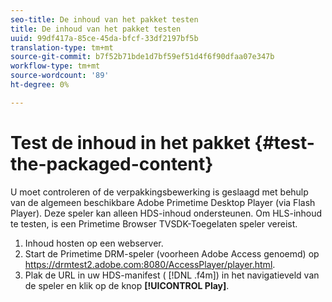 ```yaml
---
seo-title: De inhoud van het pakket testen
title: De inhoud van het pakket testen
uuid: 99df417a-85ce-45da-bfcf-33df2197bf5b
translation-type: tm+mt
source-git-commit: b7f52b71bde1d7bf59ef51d4f6f90dfaa07e347b
workflow-type: tm+mt
source-wordcount: '89'
ht-degree: 0%

---
```



# Test de inhoud in het pakket {#test-the-packaged-content}

U moet controleren of de verpakkingsbewerking is geslaagd met behulp van de algemeen beschikbare Adobe Primetime Desktop Player (via Flash Player). Deze speler kan alleen HDS-inhoud ondersteunen. Om HLS-inhoud te testen, is een Primetime Browser TVSDK-Toegelaten speler vereist.

1. Inhoud hosten op een webserver.
1. Start de Primetime DRM-speler (voorheen Adobe Access genoemd) op https://drmtest2.adobe.com:8080/AccessPlayer/player.html.
1. Plak de URL in uw HDS-manifest ( [!DNL .f4m]) in het navigatieveld van de speler en klik op de knop **[!UICONTROL Play]**.
